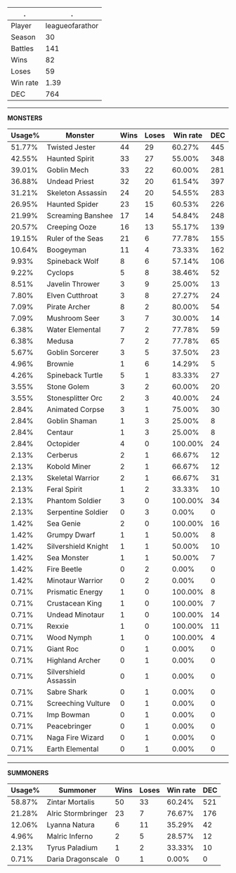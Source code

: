 .|.
|-|-
Player|leagueofarathor
Season|30
Battles|141
Wins|82
Loses|59
Win rate|1.39
DEC|764

---
**MONSTERS**

Usage%|Monster|Wins|Loses|Win rate|DEC|
-|-|-|-|-|-|
51.77%|Twisted Jester|44|29|60.27%|445|
42.55%|Haunted Spirit|33|27|55.00%|348|
39.01%|Goblin Mech|33|22|60.00%|281|
36.88%|Undead Priest|32|20|61.54%|397|
31.21%|Skeleton Assassin|24|20|54.55%|283|
26.95%|Haunted Spider|23|15|60.53%|226|
21.99%|Screaming Banshee|17|14|54.84%|248|
20.57%|Creeping Ooze|16|13|55.17%|139|
19.15%|Ruler of the Seas|21|6|77.78%|155|
10.64%|Boogeyman|11|4|73.33%|162|
9.93%|Spineback Wolf|8|6|57.14%|106|
9.22%|Cyclops|5|8|38.46%|52|
8.51%|Javelin Thrower|3|9|25.00%|13|
7.80%|Elven Cutthroat|3|8|27.27%|24|
7.09%|Pirate Archer|8|2|80.00%|54|
7.09%|Mushroom Seer|3|7|30.00%|14|
6.38%|Water Elemental|7|2|77.78%|59|
6.38%|Medusa|7|2|77.78%|65|
5.67%|Goblin Sorcerer|3|5|37.50%|23|
4.96%|Brownie|1|6|14.29%|5|
4.26%|Spineback Turtle|5|1|83.33%|27|
3.55%|Stone Golem|3|2|60.00%|20|
3.55%|Stonesplitter Orc|2|3|40.00%|24|
2.84%|Animated Corpse|3|1|75.00%|30|
2.84%|Goblin Shaman|1|3|25.00%|8|
2.84%|Centaur|1|3|25.00%|8|
2.84%|Octopider|4|0|100.00%|24|
2.13%|Cerberus|2|1|66.67%|12|
2.13%|Kobold Miner|2|1|66.67%|12|
2.13%|Skeletal Warrior|2|1|66.67%|31|
2.13%|Feral Spirit|1|2|33.33%|10|
2.13%|Phantom Soldier|3|0|100.00%|34|
2.13%|Serpentine Soldier|0|3|0.00%|0|
1.42%|Sea Genie|2|0|100.00%|16|
1.42%|Grumpy Dwarf|1|1|50.00%|8|
1.42%|Silvershield Knight|1|1|50.00%|10|
1.42%|Sea Monster|1|1|50.00%|7|
1.42%|Fire Beetle|0|2|0.00%|0|
1.42%|Minotaur Warrior|0|2|0.00%|0|
0.71%|Prismatic Energy|1|0|100.00%|8|
0.71%|Crustacean King|1|0|100.00%|7|
0.71%|Undead Minotaur|1|0|100.00%|14|
0.71%|Rexxie|1|0|100.00%|11|
0.71%|Wood Nymph|1|0|100.00%|4|
0.71%|Giant Roc|0|1|0.00%|0|
0.71%|Highland Archer|0|1|0.00%|0|
0.71%|Silvershield Assassin|0|1|0.00%|0|
0.71%|Sabre Shark|0|1|0.00%|0|
0.71%|Screeching Vulture|0|1|0.00%|0|
0.71%|Imp Bowman|0|1|0.00%|0|
0.71%|Peacebringer|0|1|0.00%|0|
0.71%|Naga Fire Wizard|0|1|0.00%|0|
0.71%|Earth Elemental|0|1|0.00%|0|

---
**SUMMONERS**

Usage%|Summoner|Wins|Loses|Win rate|DEC|
-|-|-|-|-|-|
58.87%|Zintar Mortalis|50|33|60.24%|521|
21.28%|Alric Stormbringer|23|7|76.67%|176|
12.06%|Lyanna Natura|6|11|35.29%|42|
4.96%|Malric Inferno|2|5|28.57%|12|
2.13%|Tyrus Paladium|1|2|33.33%|10|
0.71%|Daria Dragonscale|0|1|0.00%|0|
